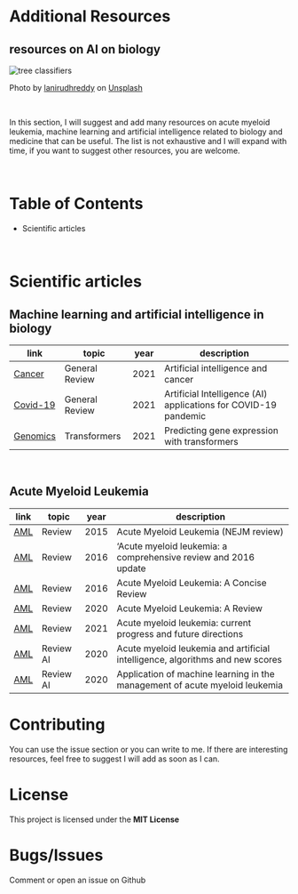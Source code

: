 # Additional Resources
## resources on AI on biology

![tree classifiers](https://github.com/SalvatoreRa/tutorial/blob/main/images/anirudh-YQYacLW8o2U-unsplash.jpg?raw=true)

Photo by [lanirudhreddy](https://unsplash.com/@lanirudhreddy) on [Unsplash](https://unsplash.com/)

&nbsp;

In this section, I will suggest and add many resources on acute myeloid leukemia, machine learning and artificial intelligence related to biology and medicine that can be useful. The list is not exhaustive and I will expand with time, if you want to suggest other resources, you are welcome.

&nbsp;

# **Table of Contents**

* Scientific articles

&nbsp;

# Scientific articles

## Machine learning and artificial intelligence in biology

| link | topic | year | description |
| --------- | ------ | ------ |------ |
| [Cancer](https://www.nature.com/articles/s43018-020-0034-6)| General Review | 2021 |Artificial intelligence and cancer |
| [Covid-19](https://www.ncbi.nlm.nih.gov/pmc/articles/PMC7195043/)| General Review | 2021 |Artificial Intelligence (AI) applications for COVID-19 pandemic |
| [Genomics](https://www.nature.com/articles/s41592-021-01252-x)| Transformers| 2021 |Predicting gene expression with transformers |

&nbsp;

## Acute Myeloid Leukemia

| link | topic | year | description |
| --------- | ------ | ------ |------ |
| [AML](https://www.nejm.org/doi/full/10.1056/nejmra1406184)| Review | 2015 |Acute Myeloid Leukemia (NEJM review)   |
| [AML](https://www.nature.com/articles/bcj201650)| Review | 2016 |‘Acute myeloid leukemia: a comprehensive review and 2016 update |
| [AML](https://pubmed.ncbi.nlm.nih.gov/26959069/)| Review | 2016 |Acute Myeloid Leukemia: A Concise Review  |
| [AML](https://pubmed.ncbi.nlm.nih.gov/32236160/)| Review | 2020 |Acute Myeloid Leukemia: A Review   |
| [AML](https://www.nature.com/articles/s41408-021-00425-3)| Review | 2021 |Acute myeloid leukemia: current progress and future directions |
| [AML](https://www.ncbi.nlm.nih.gov/pmc/articles/PMC7548395/)| Review AI | 2020 |Acute myeloid leukemia and artificial intelligence, algorithms and new scores |
| [AML](https://ashpublications.org/bloodadvances/article/4/23/6077/474420/Application-of-machine-learning-in-the-management)| Review AI | 2020 |Application of machine learning in the management of acute myeloid leukemia |

# Contributing

You can use the issue section or you can write to me. If there are interesting resources, feel free to suggest I will add as soon as I can.

# License

This project is licensed under the **MIT License** 

# Bugs/Issues

Comment or open an issue on Github
